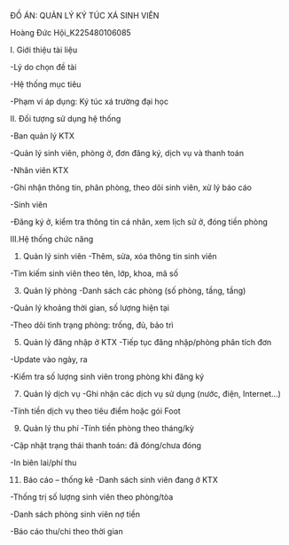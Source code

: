 ĐỒ ÁN: QUẢN LÝ KÝ TÚC XÁ SINH VIÊN

Hoàng Đức Hội_K225480106085

I. Giới thiệu tài liệu

-Lý do chọn đề tài

-Hệ thống mục tiêu

-Phạm vi áp dụng: Ký túc xá trường đại học

II.  Đối tượng sử dụng hệ thống

-Ban quản lý KTX

-Quản lý sinh viên, phòng ở, đơn đăng ký, dịch vụ và thanh toán

-Nhân viên KTX

-Ghi nhận thông tin, phân phòng, theo dõi sinh viên, xử lý báo cáo

-Sinh viên

-Đăng ký ở, kiểm tra thông tin cá nhân, xem lịch sử ở, đóng tiền phòng

III.Hệ thống chức năng

1. Quản lý sinh viên
-Thêm, sửa, xóa thông tin sinh viên

-Tìm kiếm sinh viên theo tên, lớp, khoa, mã số

3. Quản lý phòng
-Danh sách các phòng (số phòng, tầng, tầng)

-Quản lý khoảng thời gian, số lượng hiện tại

-Theo dõi tình trạng phòng: trống, đủ, bảo trì

5. Quản lý đăng nhập ở KTX
-Tiếp tục đăng nhập/phòng phân tích đơn

-Update vào ngày, ra

-Kiểm tra số lượng sinh viên trong phòng khi đăng ký

7. Quản lý dịch vụ
-Ghi nhận các dịch vụ sử dụng (nước, điện, Internet…)

-Tính tiền dịch vụ theo tiêu điểm hoặc gói Foot

9. Quản lý thu phí
-Tính tiền phòng theo tháng/kỳ

-Cập nhật trạng thái thanh toán: đã đóng/chưa đóng

-In biên lai/phí thu

11. Báo cáo – thống kê
-Danh sách sinh viên đang ở KTX

-Thống trị số lượng sinh viên theo phòng/tòa

-Danh sách phòng sinh viên nợ tiền

-Báo cáo thu/chi theo thời gian

